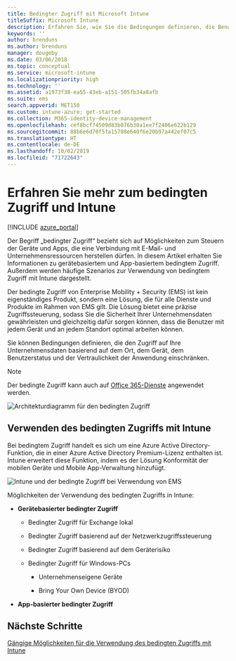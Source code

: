 ```yaml
---
title: Bedingter Zugriff mit Microsoft Intune
titleSuffix: Microsoft Intune
description: Erfahren Sie, wie Sie die Bedingungen definieren, die Benutzer, Geräte und Apps erfüllen müssen, um Zugriff auf Unternehmensressourcen in Microsoft Intune zu erhalten.
keywords: ''
author: brenduns
ms.author: brenduns
manager: dougeby
ms.date: 03/06/2018
ms.topic: conceptual
ms.service: microsoft-intune
ms.localizationpriority: high
ms.technology: ''
ms.assetid: a1973f38-ea55-43eb-a151-505fb34a8afb
ms.suite: ems
search.appverid: MET150
ms.custom: intune-azure; get-started
ms.collection: M365-identity-device-management
ms.openlocfilehash: cef8bcf74509d83b076b30a1ee7f2406e622b129
ms.sourcegitcommit: 88b6e6d70f5fa15708e640f6e20b97a442ef07c5
ms.translationtype: HT
ms.contentlocale: de-DE
ms.lasthandoff: 10/02/2019
ms.locfileid: "71722643"
---
```

# <a name="learn-about-conditional-access-and-intune"></a>Erfahren Sie mehr zum bedingten Zugriff und Intune

[!INCLUDE [azure_portal](../includes/azure_portal.md)]

Der Begriff „bedingter Zugriff“ bezieht sich auf Möglichkeiten zum Steuern der Geräte und Apps, die eine Verbindung mit E-Mail- und Unternehmensressourcen herstellen dürfen. In diesem Artikel erhalten Sie Informationen zu gerätebasiertem und App-basiertem bedingtem Zugriff. Außerdem werden häufige Szenarios zur Verwendung von bedingtem Zugriff mit Intune dargestellt.

Der bedingte Zugriff von Enterprise Mobility + Security (EMS) ist kein eigenständiges Produkt, sondern eine Lösung, die für alle Dienste und Produkte im Rahmen von EMS gilt. Die Lösung bietet eine präzise Zugriffssteuerung, sodass Sie die Sicherheit Ihrer Unternehmensdaten gewährleisten und gleichzeitig dafür sorgen können, dass die Benutzer mit jedem Gerät und an jedem Standort optimal arbeiten können.

Sie können Bedingungen definieren, die den Zugriff auf Ihre Unternehmensdaten basierend auf dem Ort, dem Gerät, dem Benutzerstatus und der Vertraulichkeit der Anwendung einschränken.

> [!NOTE] 
> Der bedingte Zugriff kann auch auf [Office 365-Dienste](https://docs.microsoft.com/office365/enterprise/office-365-client-support-conditional-access) angewendet werden.

![Architekturdiagramm für den bedingten Zugriff](./media/conditional-access/ca-diagram-1.png)

## <a name="use-conditional-access-with-intune"></a>Verwenden des bedingten Zugriffs mit Intune

Bei bedingtem Zugriff handelt es sich um eine Azure Active Directory-Funktion, die in einer Azure Active Directory Premium-Lizenz enthalten ist. Intune erweitert diese Funktion, indem es der Lösung Konformität der mobilen Geräte und Mobile App-Verwaltung hinzufügt. 

![Intune und der bedingte Zugriff bei Verwendung von EMS](./media/conditional-access/intune-with-ca-1.png)

Möglichkeiten der Verwendung des bedingten Zugriffs in Intune:

- **Gerätebasierter bedingter Zugriff**

  - Bedingter Zugriff für Exchange lokal

  - Bedingter Zugriff basierend auf der Netzwerkzugriffssteuerung

  - Bedingter Zugriff basierend auf dem Geräterisiko

  - Bedingter Zugriff für Windows-PCs

    - Unternehmenseigene Geräte

    - Bring Your Own Device (BYOD)

- **App-basierter bedingter Zugriff**

## <a name="next-steps"></a>Nächste Schritte

[Gängige Möglichkeiten für die Verwendung des bedingten Zugriffs mit Intune](conditional-access-intune-common-ways-use.md)
